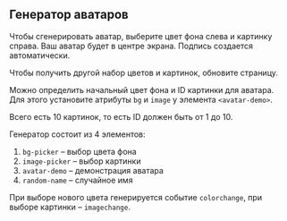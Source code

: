 ## Генератор аватаров
Чтобы сгенерировать аватар, выберите цвет фона слева и картинку справа. Ваш аватар будет в центре экрана. Подпись создается автоматически.

Чтобы получить другой набор цветов и картинок, обновите страницу.

Можно определить начальный цвет фона и ID картинки для аватара. Для этого установите атрибуты `bg` и `image` у элемента `<avatar-demo>`.

Всего есть 10 картинок, то есть ID должен быть от 1 до 10.

Генератор состоит из 4 элементов:
1. `bg-picker` &ndash; выбор цвета фона
2. `image-picker` &ndash; выбор картинки
3. `avatar-demo` &ndash; демонстрация аватара
4. `random-name` &ndash; случайное имя

При выборе нового цвета генерируется событие `colorchange`, при выборе картинки &ndash; `imagechange`.